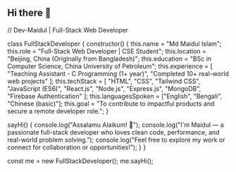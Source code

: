 ## Hi there 👋

// Dev-Maidul | Full-Stack Web Developer

class FullStackDeveloper {
  constructor() {
    this.name = "Md Maidul Islam";
    this.role = "Full-Stack Web Developer | CSE Student";
    this.location = "Beijing, China (Originally from Bangladesh)";
    this.education = "BSc in Computer Science, China University of Petroleum";
    this.experience = [
      "Teaching Assistant - C Programming (1+ year)",
      "Completed 10+ real-world web projects"
    ];
    this.techStack = [
      "HTML", "CSS", "Tailwind CSS", "JavaScript (ES6)",
      "React.js", "Node.js", "Express.js",
      "MongoDB", "Firebase Authentication"
    ];
    this.languagesSpoken = ["English", "Bengali", "Chinese (basic)"];
    this.goal = "To contribute to impactful products and secure a remote developer role.";
  }

  sayHi() {
    console.log("Assalamu Alaikum! 👋");
    console.log("I'm Maidul — a passionate full-stack developer who loves clean code, performance, and real-world problem solving.");
    console.log("Feel free to explore my work or connect for collaboration or opportunities!");
  }
}

const me = new FullStackDeveloper();
me.sayHi();

